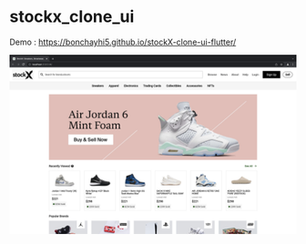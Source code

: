 # stockx_clone_ui

Demo : https://bonchayhi5.github.io/stockX-clone-ui-flutter/

<img src="https://github.com/BonchayHi5/stockX-clone-ui-flutter/blob/main/assets/screenshot.png?raw=true" >
